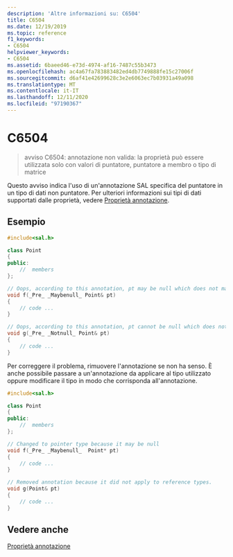 ```yaml
---
description: 'Altre informazioni su: C6504'
title: C6504
ms.date: 12/19/2019
ms.topic: reference
f1_keywords:
- C6504
helpviewer_keywords:
- C6504
ms.assetid: 6baeed46-e73d-4974-af16-7487c55b3473
ms.openlocfilehash: ac4a67fa783883482ed4db7749888fe15c27006f
ms.sourcegitcommit: d6af41e42699628c3e2e6063ec7b03931a49a098
ms.translationtype: MT
ms.contentlocale: it-IT
ms.lasthandoff: 12/11/2020
ms.locfileid: "97190367"
---
```

# <a name="c6504"></a>C6504

> avviso C6504: annotazione non valida: la proprietà può essere utilizzata solo con valori di puntatore, puntatore a membro o tipo di matrice

Questo avviso indica l'uso di un'annotazione SAL specifica del puntatore in un tipo di dati non puntatore. Per ulteriori informazioni sui tipi di dati supportati dalle proprietà, vedere [Proprietà annotazione](using-sal-annotations-to-reduce-c-cpp-code-defects.md).

## <a name="example"></a>Esempio

```cpp
#include<sal.h>

class Point
{
public:
    //  members
};

// Oops, according to this annotation, pt may be null which does not make sense for a reference types
void f(_Pre_ _Maybenull_ Point& pt)
{
    // code ...
}

// Oops, according to this annotation, pt cannot be null which does not make sense for a reference types
void g(_Pre_ _Notnull_ Point& pt)
{
    // code ...
}
```

Per correggere il problema, rimuovere l'annotazione se non ha senso.  È anche possibile passare a un'annotazione da applicare al tipo utilizzato oppure modificare il tipo in modo che corrisponda all'annotazione.

```cpp
#include<sal.h>

class Point
{
public:
    //  members
};

// Changed to pointer type because it may be null
void f(_Pre_ _Maybenull_  Point* pt)
{
    // code ...
}

// Removed annotation because it did not apply to reference types.
void g(Point& pt)
{
    // code ...
}
```

## <a name="see-also"></a>Vedere anche

[Proprietà annotazione](using-sal-annotations-to-reduce-c-cpp-code-defects.md)
